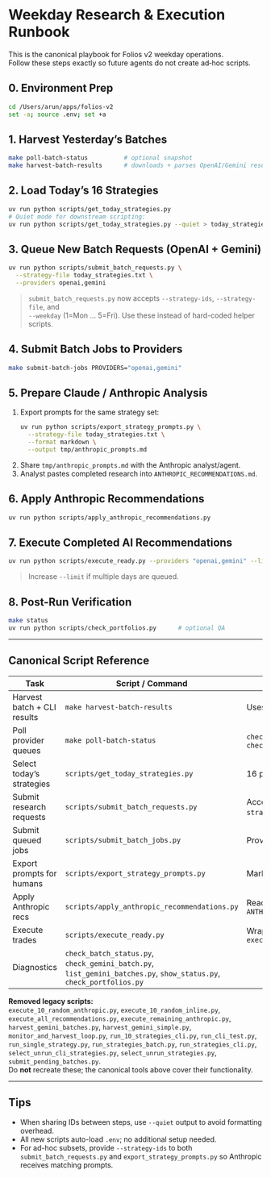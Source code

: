 # Weekday Research & Execution Runbook

This is the canonical playbook for Folios v2 weekday operations.  
Follow these steps exactly so future agents do not create ad‑hoc scripts.

## 0. Environment Prep
```bash
cd /Users/arun/apps/folios-v2
set -a; source .env; set +a
```

## 1. Harvest Yesterday’s Batches
```bash
make poll-batch-status          # optional snapshot
make harvest-batch-results      # downloads + parses OpenAI/Gemini results
```

## 2. Load Today’s 16 Strategies
```bash
uv run python scripts/get_today_strategies.py
# Quiet mode for downstream scripting:
uv run python scripts/get_today_strategies.py --quiet > today_strategies.txt
```

## 3. Queue New Batch Requests (OpenAI + Gemini)
```bash
uv run python scripts/submit_batch_requests.py \
  --strategy-file today_strategies.txt \
  --providers openai,gemini
```
> `submit_batch_requests.py` now accepts `--strategy-ids`, `--strategy-file`, and  
> `--weekday` (1=Mon … 5=Fri). Use these instead of hard-coded helper scripts.

## 4. Submit Batch Jobs to Providers
```bash
make submit-batch-jobs PROVIDERS="openai,gemini"
```

## 5. Prepare Claude / Anthropic Analysis
1. Export prompts for the same strategy set:
   ```bash
   uv run python scripts/export_strategy_prompts.py \
     --strategy-file today_strategies.txt \
     --format markdown \
     --output tmp/anthropic_prompts.md
   ```
2. Share `tmp/anthropic_prompts.md` with the Anthropic analyst/agent.
3. Analyst pastes completed research into `ANTHROPIC_RECOMMENDATIONS.md`.

## 6. Apply Anthropic Recommendations
```bash
uv run python scripts/apply_anthropic_recommendations.py
```

## 7. Execute Completed AI Recommendations
```bash
uv run python scripts/execute_ready.py --providers "openai,gemini" --limit 16
```
> Increase `--limit` if multiple days are queued.

## 8. Post-Run Verification
```bash
make status
uv run python scripts/check_portfolios.py      # optional QA
```

---

## Canonical Script Reference

| Task | Script / Command | Notes |
| --- | --- | --- |
| Harvest batch + CLI results | `make harvest-batch-results` | Uses `harvest.py` |
| Poll provider queues | `make poll-batch-status` | `check_batch_status.py` + `check_gemini_batch.py` |
| Select today’s strategies | `scripts/get_today_strategies.py` | 16 per weekday schedule |
| Submit research requests | `scripts/submit_batch_requests.py` | Accepts `--strategy-file`, `--strategy-ids`, `--weekday` |
| Submit queued jobs | `scripts/submit_batch_jobs.py` | Providers: openai, gemini |
| Export prompts for humans | `scripts/export_strategy_prompts.py` | Markdown or JSON |
| Apply Anthropic recs | `scripts/apply_anthropic_recommendations.py` | Reads `ANTHROPIC_RECOMMENDATIONS.md` |
| Execute trades | `scripts/execute_ready.py` | Wraps `execute_recommendations.py` |
| Diagnostics | `check_batch_status.py`, `check_gemini_batch.py`, `list_gemini_batches.py`, `show_status.py`, `check_portfolios.py` | |

**Removed legacy scripts:**  
`execute_10_random_anthropic.py`, `execute_10_random_inline.py`, `execute_all_recommendations.py`, `execute_remaining_anthropic.py`, `harvest_gemini_batches.py`, `harvest_gemini_simple.py`, `monitor_and_harvest_loop.py`, `run_10_strategies_cli.py`, `run_cli_test.py`, `run_single_strategy.py`, `run_strategies_batch.py`, `run_strategies_cli.py`, `select_unrun_cli_strategies.py`, `select_unrun_strategies.py`, `submit_pending_batches.py`.  
Do **not** recreate these; the canonical tools above cover their functionality.

---

## Tips
- When sharing IDs between steps, use `--quiet` output to avoid formatting overhead.
- All new scripts auto-load `.env`; no additional setup needed.
- For ad-hoc subsets, provide `--strategy-ids` to both `submit_batch_requests.py` and `export_strategy_prompts.py` so Anthropic receives matching prompts.
